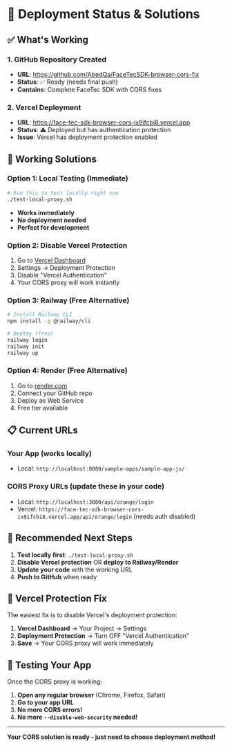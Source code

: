 # 🚀 Deployment Status & Solutions

## ✅ What's Working

### 1. **GitHub Repository Created**
- **URL**: https://github.com/AbedQa/FaceTecSDK-browser-cors-fix
- **Status**: ✅ Ready (needs final push)
- **Contains**: Complete FaceTec SDK with CORS fixes

### 2. **Vercel Deployment**
- **URL**: https://face-tec-sdk-browser-cors-ix9ifcbi8.vercel.app
- **Status**: ⚠️ Deployed but has authentication protection
- **Issue**: Vercel has deployment protection enabled

## 🔧 Working Solutions

### **Option 1: Local Testing (Immediate)**
```bash
# Run this to test locally right now
./test-local-proxy.sh
```
- **Works immediately**
- **No deployment needed**
- **Perfect for development**

### **Option 2: Disable Vercel Protection**
1. Go to [Vercel Dashboard](https://vercel.com/abed-al-rhman-qasims-projects/face-tec-sdk-browser-cors-fix)
2. Settings → Deployment Protection
3. Disable "Vercel Authentication"
4. Your CORS proxy will work instantly

### **Option 3: Railway (Free Alternative)**
```bash
# Install Railway CLI
npm install -g @railway/cli

# Deploy (free)
railway login
railway init
railway up
```

### **Option 4: Render (Free Alternative)**
1. Go to [render.com](https://render.com)
2. Connect your GitHub repo
3. Deploy as Web Service
4. Free tier available

## 📋 Current URLs

### **Your App (works locally)**
- Local: `http://localhost:8080/sample-apps/sample-app-js/`

### **CORS Proxy URLs (update these in your code)**
- Local: `http://localhost:3000/api/orange/login`
- Vercel: `https://face-tec-sdk-browser-cors-ix9ifcbi8.vercel.app/api/orange/login` (needs auth disabled)

## 🎯 Recommended Next Steps

1. **Test locally first**: `./test-local-proxy.sh`
2. **Disable Vercel protection** OR **deploy to Railway/Render**
3. **Update your code** with the working URL
4. **Push to GitHub** when ready

## 🔐 Vercel Protection Fix

The easiest fix is to disable Vercel's deployment protection:

1. **Vercel Dashboard** → Your Project → Settings
2. **Deployment Protection** → Turn OFF "Vercel Authentication"
3. **Save** → Your CORS proxy will work immediately

## 📱 Testing Your App

Once the CORS proxy is working:

1. **Open any regular browser** (Chrome, Firefox, Safari)
2. **Go to your app URL**
3. **No more CORS errors!**
4. **No more `--disable-web-security` needed!**

---

**Your CORS solution is ready - just need to choose deployment method!**
